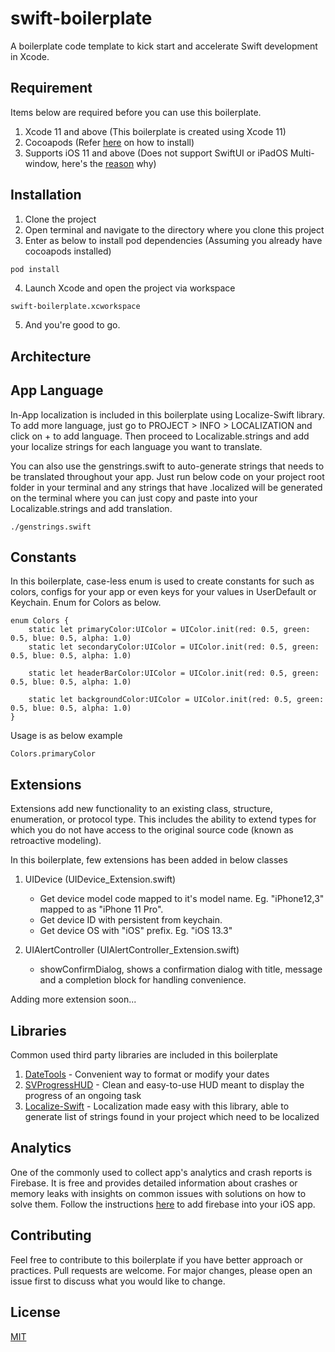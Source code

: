 # swift-boilerplate

A boilerplate code template to kick start and accelerate Swift development in Xcode.

## Requirement
Items below are required before you can use this boilerplate.
1. Xcode 11 and above (This boilerplate is created using Xcode 11)
2. Cocoapods (Refer [here](https://cocoapods.org/) on how to install)
3. Supports iOS 11 and above (Does not support SwiftUI or iPadOS Multi-window, here's the [reason](https://fluffy.es/allow-app-created-in-xcode-11-to-run-on-ios-12-and-lower/) why)

## Installation
1. Clone the project
2. Open terminal and navigate to the directory where you clone this project
3. Enter as below to install pod dependencies (Assuming you already have cocoapods installed)

```bash
pod install
```
4. Launch Xcode and open the project via workspace
```
swift-boilerplate.xcworkspace
```
5. And you're good to go.

## Architecture

## App Language
In-App localization is included in this boilerplate using Localize-Swift library. To add more language, just go to PROJECT > INFO > LOCALIZATION and click on + to add language. Then proceed to Localizable.strings and add your localize strings for each language you want to translate.

You can also use the genstrings.swift to auto-generate strings that needs to be translated throughout your app. Just run below code on your project root folder in your terminal and any strings that have .localized will be generated on the terminal where you can just copy and paste into your Localizable.strings and add translation.

```
./genstrings.swift
```
## Constants
In this boilerplate, case-less enum is used to create constants for such as colors, configs for your app or even keys for your values in UserDefault or Keychain. Enum for Colors as below.

```
enum Colors {
    static let primaryColor:UIColor = UIColor.init(red: 0.5, green: 0.5, blue: 0.5, alpha: 1.0)
    static let secondaryColor:UIColor = UIColor.init(red: 0.5, green: 0.5, blue: 0.5, alpha: 1.0)
    
    static let headerBarColor:UIColor = UIColor.init(red: 0.5, green: 0.5, blue: 0.5, alpha: 1.0)
    
    static let backgroundColor:UIColor = UIColor.init(red: 0.5, green: 0.5, blue: 0.5, alpha: 1.0)
}
```

Usage is as below example

```
Colors.primaryColor
```

## Extensions
Extensions add new functionality to an existing class, structure, enumeration, or protocol type. This includes the ability to extend types for which you do not have access to the original source code (known as retroactive modeling).

In this boilerplate, few extensions has been added in below classes

1. UIDevice (UIDevice_Extension.swift) 
	- Get device model code mapped to it's model name. Eg. "iPhone12,3" mapped to as "iPhone 11 Pro".
	- Get device ID with persistent from keychain.
	- Get device OS with "iOS" prefix. Eg. "iOS 13.3"

2. UIAlertController (UIAlertController_Extension.swift)
	- showConfirmDialog, shows a confirmation dialog with title, message and a completion block for handling convenience.

Adding more extension soon...

## Libraries
Common used third party libraries are included in this boilerplate

1. [DateTools](https://github.com/MatthewYork/DateTools) - Convenient way to format or modify your dates
2. [SVProgressHUD](https://github.com/SVProgressHUD/SVProgressHUD) - Clean and easy-to-use HUD meant to display the progress of an ongoing task
3. [Localize-Swift](https://github.com/marmelroy/Localize-Swift) - Localization made easy with this library, able to generate list of strings found in your project which need to be localized

## Analytics
One of the commonly used to collect app's analytics and crash reports is Firebase. It is free and provides detailed information about crashes or memory leaks with insights on common issues with solutions on how to solve them.
Follow the instructions [here](https://firebase.google.com/docs/ios/setup?authuser=0) to add firebase into your iOS app.

## Contributing
Feel free to contribute to this boilerplate if you have better approach or practices. Pull requests are welcome. For major changes, please open an issue first to discuss what you would like to change.

## License
[MIT](https://choosealicense.com/licenses/mit/)